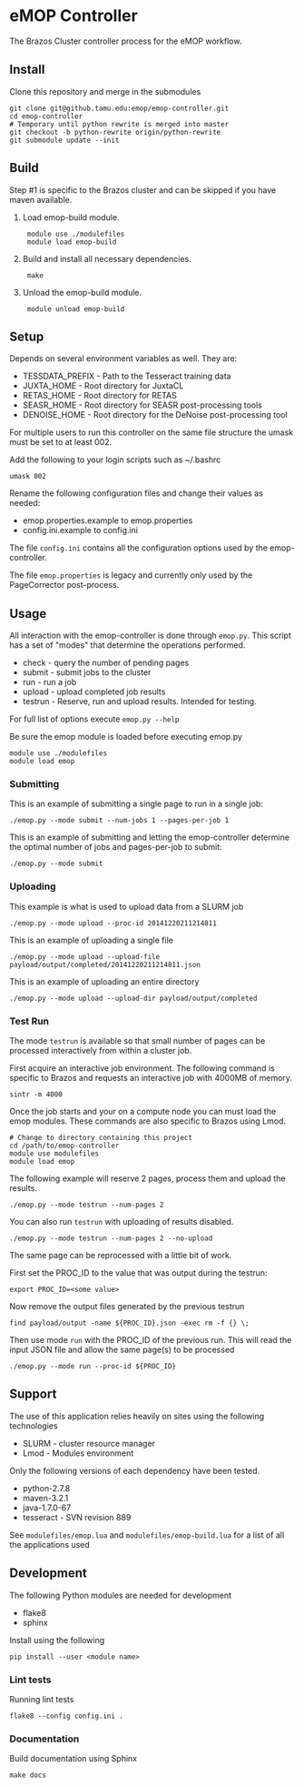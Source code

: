 # eMOP Controller

The Brazos Cluster controller process for the eMOP workflow.

## Install

Clone this repository and merge in the submodules

    git clone git@github.tamu.edu:emop/emop-controller.git
    cd emop-controller
    # Temporary until python rewrite is merged into master
    git checkout -b python-rewrite origin/python-rewrite
    git submodule update --init

## Build

Step #1 is specific to the Brazos cluster and can be skipped if you have maven available.

1. Load emop-build module.

        module use ./modulefiles
        module load emop-build

2. Build and install all necessary dependencies.

        make

3. Unload the emop-build module.

        module unload emop-build

## Setup

Depends on several environment variables as well. They are:

* TESSDATA_PREFIX - Path to the Tesseract training data
* JUXTA_HOME - Root directory for JuxtaCL
* RETAS_HOME - Root directory for RETAS
* SEASR_HOME - Root directory for SEASR post-processing tools
* DENOISE_HOME - Root directory for the DeNoise post-processing tool

For multiple users to run this controller on the same file structure the umask must be set to at least 002.

Add the following to your login scripts such as ~/.bashrc

    umask 002

Rename the following configuration files and change their values as needed:

* emop.properties.example to emop.properties
* config.ini.example to config.ini

The file `config.ini` contains all the configuration options used by the emop-controller.

The file `emop.properties` is legacy and currently only used by the PageCorrector post-process.

## Usage

All interaction with the emop-controller is done through `emop.py`.  This script has a set of "modes" that determine the operations performed.

* check - query the number of pending pages
* submit - submit jobs to the cluster
* run - run a job
* upload - upload completed job results
* testrun - Reserve, run and upload results.  Intended for testing.

For full list of options execute `emop.py --help`

Be sure the emop module is loaded before executing emop.py

    module use ./modulefiles
    module load emop

### Submitting

This is an example of submitting a single page to run in a single job:

    ./emop.py --mode submit --num-jobs 1 --pages-per-job 1

This is an example of submitting and letting the emop-controller determine the optimal
number of jobs and pages-per-job to submit:

    ./emop.py --mode submit

### Uploading

This example is what is used to upload data from a SLURM job

    ./emop.py --mode upload --proc-id 20141220211214811

This is an example of uploading a single file

    ./emop.py --mode upload --upload-file payload/output/completed/20141220211214811.json

This is an example of uploading an entire directory

    ./emop.py --mode upload --upload-dir payload/output/completed

### Test Run

The mode `testrun` is available so that small number of pages can be processed interactively
from within a cluster job.

First acquire an interactive job environment.  The following command is specific to Brazos and requests
an interactive job with 4000MB of memory.

    sintr -m 4000

Once the job starts and your on a compute node you can must load the emop modules.  These commands are also
specific to Brazos using Lmod.

    # Change to directory containing this project
    cd /path/to/emop-controller
    module use modulefiles
    module load emop

The following example will reserve 2 pages, process them and upload the results.
    
    ./emop.py --mode testrun --num-pages 2

You can also run `testrun` with uploading of results disabled.

    ./emop.py --mode testrun --num-pages 2 --no-upload

The same page can be reprocessed with a little bit of work.

First set the PROC_ID to the value that was output during the testrun:

    export PROC_ID=<some value>

Now remove the output files generated by the previous testrun

    find payload/output -name ${PROC_ID}.json -exec rm -f {} \;

Then use mode `run` with the PROC_ID of the previous run.  This will read the input JSON file and allow the same page(s) to be processed

    ./emop.py --mode run --proc-id ${PROC_ID}

## Support

The use of this application relies heavily on sites using the following technologies

* SLURM - cluster resource manager
* Lmod - Modules environment

Only the following versions of each dependency have been tested.

* python-2.7.8
* maven-3.2.1
* java-1.7.0-67
* tesseract - SVN revision 889

See `modulefiles/emop.lua` and `modulefiles/emop-build.lua` for a list of all the applications used

## Development

The following Python modules are needed for development

* flake8
* sphinx

Install using the following

    pip install --user <module name>

### Lint tests

Running lint tests

    flake8 --config config.ini .

### Documentation

Build documentation using Sphinx

    make docs
